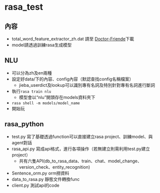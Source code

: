 # rasa_test
## 內容
* total_word_feature_extractor_zh.dat 請至 [Doctor-Friende](https://github.com/pengyou200902/Doctor-Friende)下載
* model請透過訓練rasa生成模型
## NLU
* 可以分為zh及en兩種
* 設定好data/下的內容、config內容（默認查找config名稱檔案）
    * jieba_userdict及lookup可以識別專有名詞及特別針對專有名詞進行斷詞 
* 執行`rasa train nlu`
    * 模型會以“nlu”開頭存在models資料夾下
* `rasa shell -m models/model_name`
* 開始玩
## rasa_python
* test.py 寫了基礎透過function可以直接建立rasa project、訓練model、與agent對話
* rasa_api.py 寫成api格式，進行各項操作（若無建立則需利用test.py建立project）
    * 共有六隻API(db_to_rasa_data、train、chat、model_change、version_check、entity_recognition)
* Sentence_orm.py orm撈資料
* data_to_rasa.py 靜態文件轉換func  
* client.py 測試api的code
